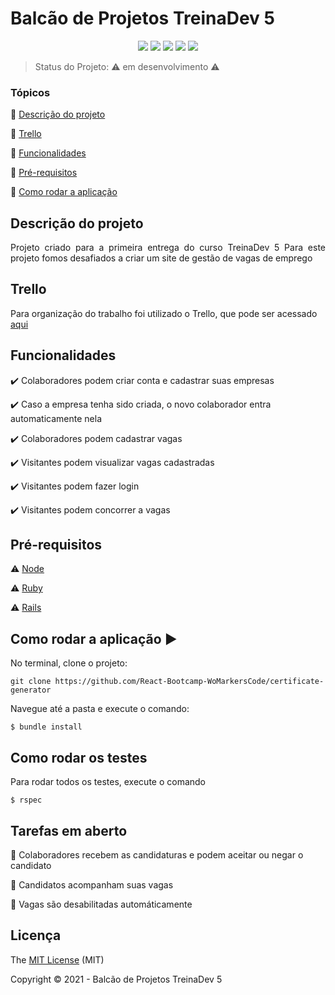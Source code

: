 <h1>Balcão de Projetos TreinaDev 5</h1> 

<p align="center">
  <img src="http://img.shields.io/static/v1?label=License&message=MIT&color=green&style=for-the-badge"/>
  <img src="https://img.shields.io/static/v1?label=Ruby&message=3.0.0&color=red&style=for-the-badge&logo=ruby"/>
  <img src="http://img.shields.io/static/v1?label=Ruby%20On%20Rails%20&message=6.1.2.1&color=red&style=for-the-badge&logo=ruby"/>
  <img src="https://img.shields.io/static/v1?label=TESTES&message=%3E80&color=GREEN&style=for-the-badge"/>
    <img src="http://img.shields.io/static/v1?label=STATUS&message=EM%20DESENVOLVIMENTO&color=RED&style=for-the-badge"/>
</p>

> Status do Projeto: :warning: em desenvolvimento :warning:

### Tópicos 

:small_blue_diamond: [Descrição do projeto](#descrição-do-projeto)

:small_blue_diamond: [Trello](#trello)

:small_blue_diamond: [Funcionalidades](#funcionalidades)

:small_blue_diamond: [Pré-requisitos](#pré-requisitos)

:small_blue_diamond: [Como rodar a aplicação](#como-rodar-a-aplicação-arrow_forward)

## Descrição do projeto 

<p align="justify">
  Projeto criado para a primeira entrega do curso TreinaDev 5
  Para este projeto fomos desafiados a criar um site de gestão de vagas de emprego
</p>

## Trello

Para organização do trabalho foi utilizado o Trello, que pode ser acessado [aqui](https://trello.com/b/7sMsjUm6/balc%C3%A3o-de-empregos-td5)

## Funcionalidades

:heavy_check_mark: Colaboradores podem criar conta e cadastrar suas empresas

:heavy_check_mark: Caso a empresa tenha sido criada, o novo colaborador entra automaticamente nela

:heavy_check_mark: Colaboradores podem cadastrar vagas

:heavy_check_mark: Visitantes podem visualizar vagas cadastradas

:heavy_check_mark: Visitantes podem fazer login

:heavy_check_mark: Visitantes podem concorrer a vagas

## Pré-requisitos

:warning: [Node](https://nodejs.org/en/download/)

:warning: [Ruby](https://www.ruby-lang.org/pt/downloads/)

:warning: [Rails](https://guides.rubyonrails.org/v5.0/getting_started.html)

## Como rodar a aplicação :arrow_forward:

No terminal, clone o projeto: 

```
git clone https://github.com/React-Bootcamp-WoMarkersCode/certificate-generator
```

Navegue até a pasta e execute o comando:

```
$ bundle install
```

## Como rodar os testes

Para rodar todos os testes, execute o comando

```
$ rspec
```

## Tarefas em aberto

:memo: Colaboradores recebem as candidaturas e podem aceitar ou negar o candidato 

:memo: Candidatos acompanham suas vagas

:memo: Vagas são desabilitadas automáticamente

## Licença 

The [MIT License]() (MIT)

Copyright :copyright: 2021 - Balcão de Projetos TreinaDev 5